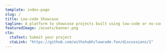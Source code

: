 ```yaml
---
template: index-page
slug: /
title: Low-code Showcase
tagline: A platform to showcase projects built using low-code or no-code tech.
featuredImage: /assets/banner.png
cta:
  ctaText: Submit your project
  ctaLink: "https://github.com/withshubh/lowcode.fun/discussions/1"
---
```


